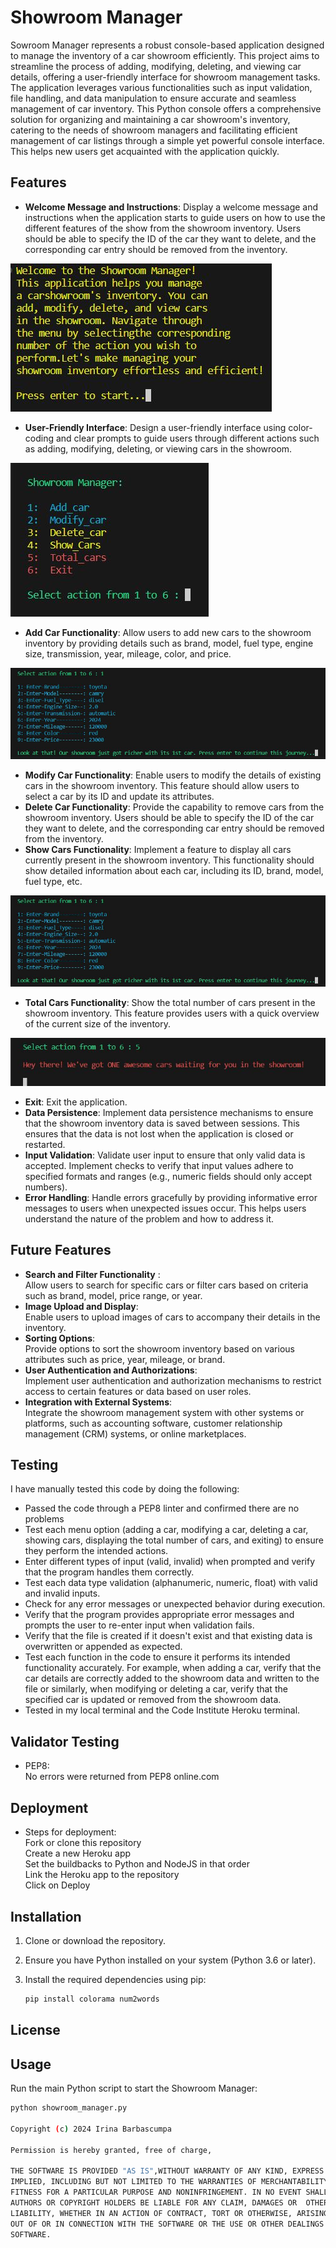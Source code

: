 # Showroom Manager

Sowroom Manager represents a robust console-based application designed to manage the inventory
of a car showroom efficiently. This project aims to streamline the process of adding, modifying, deleting,
and viewing car details, offering a user-friendly interface for showroom management tasks. The application
leverages various functionalities such as input validation,
file handling, and data manipulation to ensure accurate and seamless management of car inventory.
This Python console offers a comprehensive solution for organizing and maintaining a car showroom's inventory,
catering to the needs of showroom managers and facilitating efficient management of car listings through a simple
yet powerful console interface. This helps new users get acquainted with the application quickly.

## Features

- **Welcome Message and Instructions**:
  Display a welcome message and instructions when the application starts
  to guide users on how to use the different features of the show from the showroom inventory. Users should be able
  to specify the ID of the car they want to delete, and the corresponding car entry should be removed from the inventory.

![Welcome msg](assets/screenshots/welcome_screenshot.JPG "Welcome message")

- **User-Friendly Interface**:
  Design a user-friendly interface using color-coding and clear prompts to guide users
  through different actions such as adding, modifying, deleting, or viewing cars in the showroom.

![Menu](assets/screenshots/app_screenshot.JPG "Menu screenshot")

- **Add Car Functionality**:
  Allow users to add new cars to the showroom inventory by providing details such as brand, model,
  fuel type, engine size, transmission, year, mileage, color, and price.

![Add car](assets/screenshots/addCar_screenshot.JPG "Add car screenshot")

- **Modify Car Functionality**:
  Enable users to modify the details of existing cars in the showroom inventory.
  This feature should allow users to select a car by its ID and update its attributes.
- **Delete Car Functionality**:
  Provide the capability to remove cars from the showroom inventory. Users should be able to specify
  the ID of the car they want to delete, and the corresponding car entry should be removed from the inventory.
- **Show Cars Functionality**:
  Implement a feature to display all cars currently present in the showroom inventory.
  This functionality should show detailed information about each car, including its ID, brand, model, fuel type, etc.

![Show cars](assets/screenshots/addCar_screenshot.JPG "Show cars screenshot")

- **Total Cars Functionality**:
  Show the total number of cars present in the showroom inventory. This feature provides
  users with a quick overview of the current size of the inventory.

![Total cars](assets/screenshots/totalCars_screenshot.JPG "Total cars screenshot")

- **Exit**:
  Exit the application.
- **Data Persistence**:
  Implement data persistence mechanisms to ensure that the showroom inventory data is saved between
  sessions. This ensures that the data is not lost when the application is closed or restarted.
- **Input Validation**:
  Validate user input to ensure that only valid data is accepted. Implement checks to verify that
  input values adhere to specified formats and ranges (e.g., numeric fields should only accept numbers).
- **Error Handling**:
  Handle errors gracefully by providing informative error messages to users when unexpected issues occur.
  This helps users understand the nature of the problem and how to address it.

## Future Features

- **Search and Filter Functionality** :  
  Allow users to search for specific cars or filter cars based on criteria such as brand,
  model, price range, or year.
- **Image Upload and Display**:  
  Enable users to upload images of cars to accompany their details in the inventory.
- **Sorting Options**:  
  Provide options to sort the showroom inventory based on various attributes such as price, year, mileage, or brand.
- **User Authentication and Authorizations**:  
  Implement user authentication and authorization mechanisms to restrict access to certain features or data
  based on user roles.
- **Integration with External Systems**:  
  Integrate the showroom management system with other systems or platforms, such as accounting software, customer
  relationship management (CRM) systems, or online marketplaces.

## Testing

I have manually tested this code by doing the following:

- Passed the code through a PEP8 linter and confirmed there are no problems
- Test each menu option (adding a car, modifying a car, deleting a car, showing cars,
  displaying the total number of cars, and exiting) to ensure they perform the intended actions.
- Enter different types of input (valid, invalid) when prompted and verify that the
  program handles them correctly.
- Test each data type validation (alphanumeric, numeric, float) with valid and invalid inputs.
- Check for any error messages or unexpected behavior during execution.
- Verify that the program provides appropriate error messages and prompts
  the user to re-enter input when validation fails.
- Verify that the file is created if it doesn't exist and that existing data is
  overwritten or appended as expected.
- Test each function in the code to ensure it performs its intended functionality accurately.
  For example, when adding a car, verify that the car details are correctly added to the showroom
  data and written to the file or similarly, when modifying or deleting a car, verify that
  the specified car is updated or removed from the showroom data.
- Tested in my local terminal and the Code Institute Heroku terminal.

## Validator Testing

- PEP8:  
  No errors were returned from PEP8 online.com

## Deployment

- Steps for deployment:  
  Fork or clone this repository  
  Create a new Heroku app  
  Set the buildbacks to Python and NodeJS in that order  
  Link the Heroku app to the repository  
  Click on Deploy

## Installation

1. Clone or download the repository.
2. Ensure you have Python installed on your system (Python 3.6 or later).
3. Install the required dependencies using pip:

   ```bash
   pip install colorama num2words
   ```

## License

## Usage

Run the main Python script to start the Showroom Manager:

```bash
python showroom_manager.py

Copyright (c) 2024 Irina Barbascumpa

Permission is hereby granted, free of charge,

THE SOFTWARE IS PROVIDED "AS IS",WITHOUT WARRANTY OF ANY KIND, EXPRESS OR
IMPLIED, INCLUDING BUT NOT LIMITED TO THE WARRANTIES OF MERCHANTABILITY,
FITNESS FOR A PARTICULAR PURPOSE AND NONINFRINGEMENT. IN NO EVENT SHALL THE
AUTHORS OR COPYRIGHT HOLDERS BE LIABLE FOR ANY CLAIM, DAMAGES OR  OTHER
LIABILITY, WHETHER IN AN ACTION OF CONTRACT, TORT OR OTHERWISE, ARISING FROM,
OUT OF OR IN CONNECTION WITH THE SOFTWARE OR THE USE OR OTHER DEALINGS IN THE
SOFTWARE.

